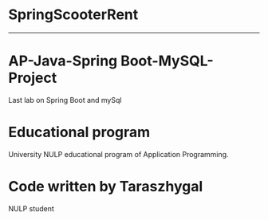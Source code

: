# SpringScooterRent 
-----------------------
# AP-Java-Spring Boot-MySQL-Project
Last lab on Spring Boot and mySql

# Educational program
University NULP educational program of Application Programming.

# Code written by Taraszhygal
NULP student
